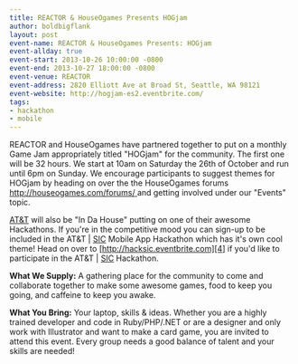 ```yaml
---
title: REACTOR & HouseOgames Presents HOGjam
author: boldbigflank
layout: post
event-name: REACTOR & HouseOgames Presents: HOGjam
event-allday: true
event-start: 2013-10-26 10:00:00 -0800
event-end: 2013-10-27 18:00:00 -0800
event-venue: REACTOR
event-address: 2820 Elliott Ave at Broad St, Seattle, WA 98121
event-website: http://hogjam-es2.eventbrite.com/
tags:
- hackathon
- mobile
---
```

REACTOR and HouseOgames have partnered together to put on a monthly Game Jam appropriately titled "HOGjam" for the community.  The first one will be 32 hours.  We start at 10am on Saturday the 26th of October and run until 6pm on Sunday.  We encourage participants to suggest themes for HOGjam by heading on over the the HouseOgames forums [http://houseogames.com/forums/ ][1]and getting involved under our "Events" topic.   

[AT&T][2] will also be "In Da House" putting on one of their awesome Hackathons.  If you're in the competitive mood you can sign-up to be included in the AT&T | [SIC][3] Mobile App Hackathon which has it's own cool theme!  Head on over to [http://hacksic.eventbrite.com][4] if you'd like to participate in the AT&T | [SIC][3] Hackathon.   

**What We Supply:**  A gathering place for the community to come and collaborate together to make some awesome games, food to keep you going, and caffeine to keep you awake. 

**What You Bring:** Your laptop, skills & ideas. Whether you are a highly trained developer and code in Ruby/PHP/.NET or are a designer and only work with Illustrator and want to make a card game, you are invited to attend this event. Every group needs a good balance of talent and your skills are needed!

[1]: http://houseogames.com/forums/
[2]: http://goo.gl/mppAK
[3]: http://www.seattleinteractive.com/
[4]: http://hacksic.eventbrite.com/
